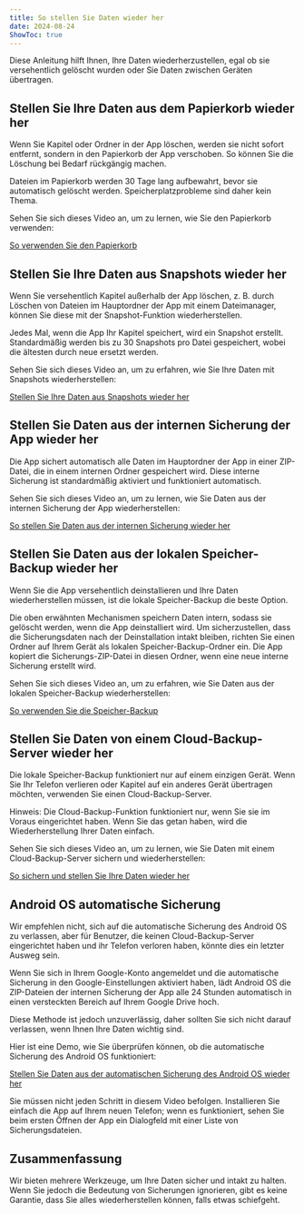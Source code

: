 ```yaml
---
title: So stellen Sie Daten wieder her  
date: 2024-08-24  
ShowToc: true
---
```


Diese Anleitung hilft Ihnen, Ihre Daten wiederherzustellen, egal ob sie versehentlich gelöscht wurden oder Sie Daten zwischen Geräten übertragen.

## Stellen Sie Ihre Daten aus dem Papierkorb wieder her

Wenn Sie Kapitel oder Ordner in der App löschen, werden sie nicht sofort entfernt, sondern in den Papierkorb der App verschoben. So können Sie die Löschung bei Bedarf rückgängig machen.

Dateien im Papierkorb werden 30 Tage lang aufbewahrt, bevor sie automatisch gelöscht werden. Speicherplatzprobleme sind daher kein Thema.

Sehen Sie sich dieses Video an, um zu lernen, wie Sie den Papierkorb verwenden:  

[So verwenden Sie den Papierkorb](https://youtube.com/shorts/WUrHmY4-T30?feature=share)

## Stellen Sie Ihre Daten aus Snapshots wieder her

Wenn Sie versehentlich Kapitel außerhalb der App löschen, z. B. durch Löschen von Dateien im Hauptordner der App mit einem Dateimanager, können Sie diese mit der Snapshot-Funktion wiederherstellen.

Jedes Mal, wenn die App Ihr Kapitel speichert, wird ein Snapshot erstellt. Standardmäßig werden bis zu 30 Snapshots pro Datei gespeichert, wobei die ältesten durch neue ersetzt werden.

Sehen Sie sich dieses Video an, um zu erfahren, wie Sie Ihre Daten mit Snapshots wiederherstellen:  

[Stellen Sie Ihre Daten aus Snapshots wieder her](https://youtu.be/QRlzmj-Vp88)

## Stellen Sie Daten aus der internen Sicherung der App wieder her

Die App sichert automatisch alle Daten im Hauptordner der App in einer ZIP-Datei, die in einem internen Ordner gespeichert wird. Diese interne Sicherung ist standardmäßig aktiviert und funktioniert automatisch.

Sehen Sie sich dieses Video an, um zu lernen, wie Sie Daten aus der internen Sicherung der App wiederherstellen:  

[So stellen Sie Daten aus der internen Sicherung wieder her](https://youtube.com/shorts/GAOLcbpsCHQ?feature=share)

## Stellen Sie Daten aus der lokalen Speicher-Backup wieder her

Wenn Sie die App versehentlich deinstallieren und Ihre Daten wiederherstellen müssen, ist die lokale Speicher-Backup die beste Option.

Die oben erwähnten Mechanismen speichern Daten intern, sodass sie gelöscht werden, wenn die App deinstalliert wird. Um sicherzustellen, dass die Sicherungsdaten nach der Deinstallation intakt bleiben, richten Sie einen Ordner auf Ihrem Gerät als lokalen Speicher-Backup-Ordner ein. Die App kopiert die Sicherungs-ZIP-Datei in diesen Ordner, wenn eine neue interne Sicherung erstellt wird.

Sehen Sie sich dieses Video an, um zu erfahren, wie Sie Daten aus der lokalen Speicher-Backup wiederherstellen:  

[So verwenden Sie die Speicher-Backup](https://youtu.be/Y-M5V3OKWM8)

## Stellen Sie Daten von einem Cloud-Backup-Server wieder her

Die lokale Speicher-Backup funktioniert nur auf einem einzigen Gerät. Wenn Sie Ihr Telefon verlieren oder Kapitel auf ein anderes Gerät übertragen möchten, verwenden Sie einen Cloud-Backup-Server.

Hinweis: Die Cloud-Backup-Funktion funktioniert nur, wenn Sie sie im Voraus eingerichtet haben. Wenn Sie das getan haben, wird die Wiederherstellung Ihrer Daten einfach.

Sehen Sie sich dieses Video an, um zu lernen, wie Sie Daten mit einem Cloud-Backup-Server sichern und wiederherstellen:  

[So sichern und stellen Sie Ihre Daten wieder her](https://youtube.com/shorts/F2UTxySivO4)

## Android OS automatische Sicherung

Wir empfehlen nicht, sich auf die automatische Sicherung des Android OS zu verlassen, aber für Benutzer, die keinen Cloud-Backup-Server eingerichtet haben und ihr Telefon verloren haben, könnte dies ein letzter Ausweg sein.

Wenn Sie sich in Ihrem Google-Konto angemeldet und die automatische Sicherung in den Google-Einstellungen aktiviert haben, lädt Android OS die ZIP-Dateien der internen Sicherung der App alle 24 Stunden automatisch in einen versteckten Bereich auf Ihrem Google Drive hoch.

Diese Methode ist jedoch unzuverlässig, daher sollten Sie sich nicht darauf verlassen, wenn Ihnen Ihre Daten wichtig sind.

Hier ist eine Demo, wie Sie überprüfen können, ob die automatische Sicherung des Android OS funktioniert:  

[Stellen Sie Daten aus der automatischen Sicherung des Android OS wieder her](https://youtu.be/PMrsCCpMebk)

Sie müssen nicht jeden Schritt in diesem Video befolgen. Installieren Sie einfach die App auf Ihrem neuen Telefon; wenn es funktioniert, sehen Sie beim ersten Öffnen der App ein Dialogfeld mit einer Liste von Sicherungsdateien.

## Zusammenfassung

Wir bieten mehrere Werkzeuge, um Ihre Daten sicher und intakt zu halten. Wenn Sie jedoch die Bedeutung von Sicherungen ignorieren, gibt es keine Garantie, dass Sie alles wiederherstellen können, falls etwas schiefgeht.
